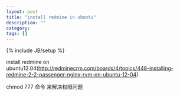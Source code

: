 ```yaml
---
layout: post
title: "install redmine in ubuntu"
description: ""
category: 
tags: []
---
```

{% include JB/setup %}

install redmine on ubuntu12.04(http://redminecrm.com/boards/4/topics/448-installing-redmine-2-2-passenger-nginx-rvm-on-ubuntu-12-04)

chmod 777 命令 来解决权限问题 
